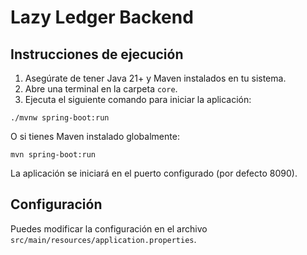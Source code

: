 # Lazy Ledger Backend

## Instrucciones de ejecución

1. Asegúrate de tener Java 21+ y Maven instalados en tu sistema.
2. Abre una terminal en la carpeta `core`.
3. Ejecuta el siguiente comando para iniciar la aplicación:

```
./mvnw spring-boot:run
```

O si tienes Maven instalado globalmente:

```
mvn spring-boot:run
```

La aplicación se iniciará en el puerto configurado (por defecto 8090).

## Configuración
Puedes modificar la configuración en el archivo `src/main/resources/application.properties`.

